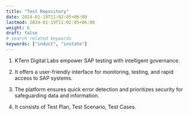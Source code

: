 ```yaml
---
title: "Test Repository"
date: 2024-01-19T11:02:05+06:00
lastmod: 2024-01-19T11:02:05+06:00
weight: 6
draft: false
# search related keywords
keywords: ["induct", "instate"]
---
```


1. KTern Digital Labs empower SAP testing with intelligent governance. 

2. It offers a user-friendly interface for monitoring, testing, and rapid access to SAP systems. 

3. The platform ensures quick error detection and prioritizes security for safeguarding data and information. 

4. It consists of Test Plan, Test Scenario, Test Cases.
